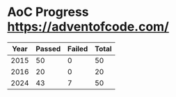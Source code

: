 # AoC Progress https://adventofcode.com/

| Year | Passed | Failed | Total |
|------|--------|--------|-------|
| 2015 | 50 | 0 | 50 |
| 2016 | 20 | 0 | 20 |
| 2024 | 43 | 7 | 50 |
